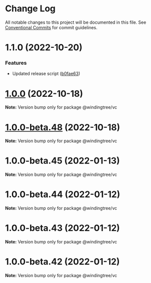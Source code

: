 # Change Log

All notable changes to this project will be documented in this file.
See [Conventional Commits](https://conventionalcommits.org) for commit guidelines.

# 1.1.0 (2022-10-20)


### Features

* Updated release script ([b0fae63](https://github.com/windingtree/org.id-tools/commit/b0fae63798ce737db2a12801d35c2f2d818bf166))





# [1.0.0](https://github.com/windingtree/org.id-tools/compare/v1.0.0-beta.48...v1.0.0) (2022-10-18)

**Note:** Version bump only for package @windingtree/vc





# [1.0.0-beta.48](https://github.com/windingtree/org.id-tools/compare/v1.0.0-beta.47...v1.0.0-beta.48) (2022-10-18)

**Note:** Version bump only for package @windingtree/vc





# 1.0.0-beta.45 (2022-01-13)

**Note:** Version bump only for package @windingtree/vc





# 1.0.0-beta.44 (2022-01-12)

**Note:** Version bump only for package @windingtree/vc





# 1.0.0-beta.43 (2022-01-12)

**Note:** Version bump only for package @windingtree/vc





# 1.0.0-beta.42 (2022-01-12)

**Note:** Version bump only for package @windingtree/vc
